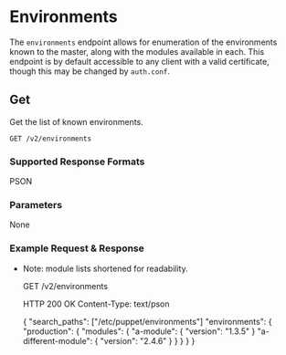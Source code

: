 Environments
============

The `environments` endpoint allows for enumeration of the environments known to the master, along with the modules available in each.
This endpoint is by default accessible to any client with a valid certificate, though this may be changed by `auth.conf`.

Get
---

Get the list of known environments.

    GET /v2/environments

### Supported Response Formats

PSON

### Parameters

None

### Example Request & Response

* Note: module lists shortened for readability.

    GET /v2/environments

    HTTP 200 OK
    Content-Type: text/pson

    {
      "search_paths": ["/etc/puppet/environments"]
      "environments": {
        "production": {
          "modules": {
            "a-module": { "version": "1.3.5" }
            "a-different-module": { "version": "2.4.6" }
          }
        }
      }
    }
